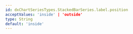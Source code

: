 ```yaml
---
id: dxChartSeriesTypes.StackedBarSeries.label.position
acceptValues: 'inside' | 'outside'
type: String
default: 'inside'
---
```

